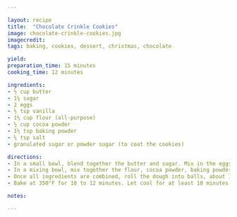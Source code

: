 ```yaml
---

layout: recipe
title:  "Chocolate Crinkle Cookies"
image: chocolate-crinkle-cookies.jpg
imagecredit: 
tags: baking, cookies, dessert, christmas, chocolate

yield: 
preparation_time: 15 minutes
cooking_time: 12 minutes

ingredients:
- ½ cup butter
- 1¼ sugar
- 2 eggs
- ½ tsp vanilla
- 1⅔ cup flour (all-purpose)
- ½ cup cocoa powder
- 1½ tsp baking powder
- ¼ tsp salt
- granulated sugar or powder sugar (to coat the cookies)

directions:
- In a small bowl, blend together the butter and sugar. Mix in the eggs and vanilla.
- In a mixing bowl, mix together the flour, cocoa powder, baking powder, and salt. Then pour in the wet ingredients.
- Once all ingredients are combined, roll the dough into balls, about 1½ inch in diameter. Roll each ball in powder sugar (or granulated sugar) to coat the outside. Refrigerate for at least one hour.
- Bake at 350°F for 10 to 12 minutes. Let cool for at least 10 minutes.

notes:

---
```

